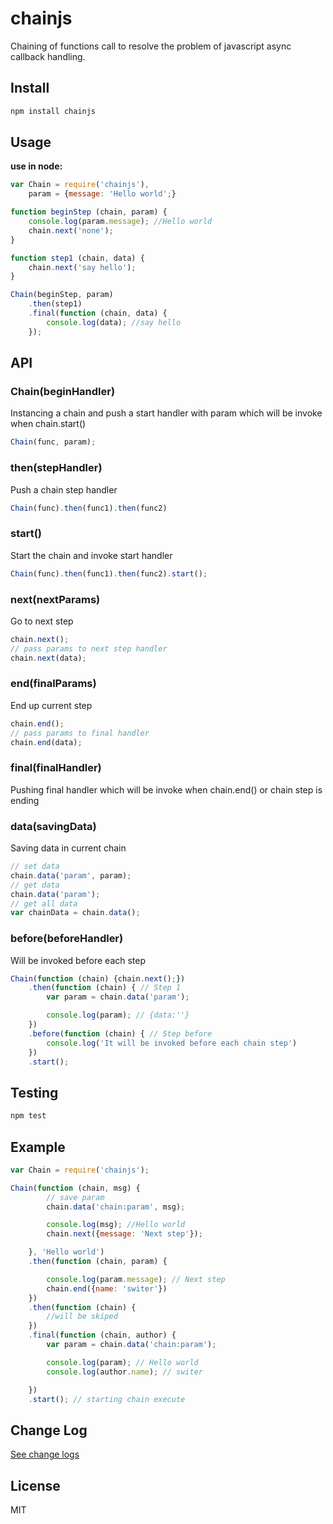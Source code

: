 chainjs
=======

Chaining of functions call to resolve the problem of javascript async callback handling.

## Install

```bash
npm install chainjs
```

## Usage

__use in node:__
```javascript
var Chain = require('chainjs'),
    param = {message: 'Hello world';}

function beginStep (chain, param) {
    console.log(param.message); //Hello world
    chain.next('none');
}

function step1 (chain, data) {
    chain.next('say hello');
}

Chain(beginStep, param)
    .then(step1)
    .final(function (chain, data) {
        console.log(data); //say hello
    });
```

## API

### Chain(beginHandler)
Instancing a chain and push a start handler with param which will be invoke when chain.start() 
```javascript
Chain(func, param);
```

### then(stepHandler)
Push a chain step handler
```javascript
Chain(func).then(func1).then(func2)
```

### start()
Start the chain and invoke start handler
```javascript
Chain(func).then(func1).then(func2).start();
```

### next(nextParams)
Go to next step
```javascript
chain.next();
// pass params to next step handler
chain.next(data);
```

### end(finalParams)
End up current step
```javascript
chain.end();
// pass params to final handler
chain.end(data);
```

### final(finalHandler)
Pushing final handler which will be invoke when chain.end() or chain step is ending

### data(savingData)
Saving data in current chain
```javascript
// set data
chain.data('param', param);
// get data
chain.data('param');
// get all data
var chainData = chain.data();
```

### before(beforeHandler)

Will be invoked before each step
```javascript
Chain(function (chain) {chain.next();})
    .then(function (chain) { // Step 1
        var param = chain.data('param');

        console.log(param); // {data:''}
    })
    .before(function (chain) { // Step before
        console.log('It will be invoked before each chain step')
    })
    .start();
```

## Testing

```bash
npm test
```

## Example

```javascript
var Chain = require('chainjs');

Chain(function (chain, msg) {
        // save param
        chain.data('chain:param', msg);

        console.log(msg); //Hello world
        chain.next({message: 'Next step'});

    }, 'Hello world')
    .then(function (chain, param) {

        console.log(param.message); // Next step
        chain.end({name: 'switer'})
    })
    .then(function (chain) {
        //will be skiped
    })
    .final(function (chain, author) {
        var param = chain.data('chain:param');

        console.log(param); // Hello world
        console.log(author.name); // switer

    })
    .start(); // starting chain execute
```

## Change Log

[See change logs](https://github.com/switer/chainjs/blob/master/CHANGELOG.md)

## License

MIT

